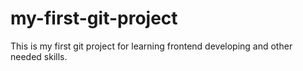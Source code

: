 # my-first-git-project
This is my first git project for learning frontend developing and other needed skills.
